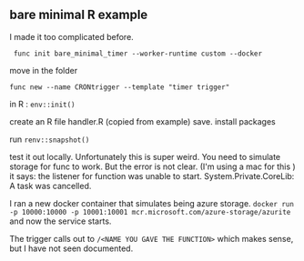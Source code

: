 ## bare minimal R example
I made it too complicated before.

` func init bare_minimal_timer --worker-runtime custom --docker`

move in the folder

`func new --name CRONtrigger --template "timer trigger"`

in R : `env::init()`

create an R file handler.R (copied from example)
save. install packages

run `renv::snapshot()`

test it out locally. Unfortunately this is super weird. You need to simulate
storage for func to work. But the error is not clear. (I'm using a mac for this
)  it says: the listener for function <NAME of your function> was unable to start. System.Private.CoreLib: A task was cancelled. 

I ran a new docker container that simulates being azure storage.
`docker run -p 10000:10000 -p 10001:10001 mcr.microsoft.com/azure-storage/azurite`  and now the service starts.


The trigger calls out to `/<NAME YOU GAVE THE FUNCTION>` which makes sense, but I have not seen documented. 
